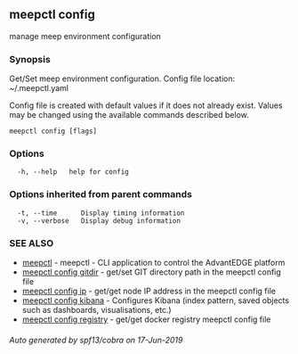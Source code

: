 ## meepctl config

manage meep environment configuration

### Synopsis

Get/Set meep environment configuration.
Config file location: ~/.meepctl.yaml

Config file is created with default values if it does not already exist.
Values may be changed using the available commands described below.

```
meepctl config [flags]
```

### Options

```
  -h, --help   help for config
```

### Options inherited from parent commands

```
  -t, --time      Display timing information
  -v, --verbose   Display debug information
```

### SEE ALSO

* [meepctl](meepctl.md)	 - meepctl - CLI application to control the AdvantEDGE platform
* [meepctl config gitdir](meepctl_config_gitdir.md)	 - get/set GIT directory path in the meepctl config file
* [meepctl config ip](meepctl_config_ip.md)	 - get/get node IP address in the meepctl config file
* [meepctl config kibana](meepctl_config_kibana.md)	 - Configures Kibana (index pattern, saved objects such as dashboards, visualisations, etc.)
* [meepctl config registry](meepctl_config_registry.md)	 - get/get docker registry meepctl config file

###### Auto generated by spf13/cobra on 17-Jun-2019

